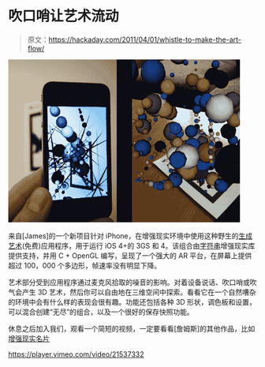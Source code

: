 # 吹口哨让艺术流动

> 原文：<https://hackaday.com/2011/04/01/whistle-to-make-the-art-flow/>

![](img/344669b7b23d2e1bc4dff2d63607e2a0.png "konstruct_03")

来自[James]的一个新项目针对 iPhone，在增强现实环境中使用这种野生的[生成艺术](http://jamesalliban.wordpress.com/2011/03/30/konstruct-ar-iphone-app/)(免费)应用程序，用于运行 iOS 4+的 3GS 和 4。该组合由[字符串](http://www.poweredbystring.com/)增强现实库提供支持，并用 C + OpenGL 编写，呈现了一个强大的 AR 平台，在屏幕上提供超过 100，000 个多边形，帧速率没有明显下降。

艺术部分受到应用程序通过麦克风拾取的噪音的影响。对着设备说话、吹口哨或吹气会产生 3D 艺术，然后你可以自由地在三维空间中探索。看看它在一个自然嘈杂的环境中会有什么样的表现会很有趣。功能还包括各种 3D 形状，调色板和设置，可以混合创建“无尽”的组合，以及一个很好的保存快照功能。

休息之后加入我们，观看一个简短的视频，一定要看看[詹姆斯]的其他作品，比如[增强现实名片](http://hackaday.com/2009/07/15/augmented-reality-business-card/)

<https://player.vimeo.com/video/21537332>

</div> </body> </html>